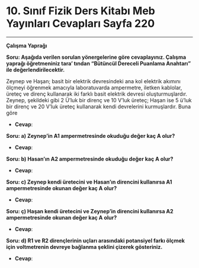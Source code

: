# 10. Sınıf Fizik Ders Kitabı Meb Yayınları Cevapları Sayfa 220

---

**Çalışma Yaprağı**

**Soru: Aşağıda verilen sorulan yönergelerine göre cevaplayınız. Çalışma yaprağı öğretmeniniz tara’ tından “Bütüncül Dereceli Puanlama Anahtarı” ile değerlendirilecektir.**

Zeynep ve Haşan; basit bir elektrik devresindeki ana kol elektrik akımını ölçmeyi öğrenmek amacıyla laboratuvarda ampermetre, iletken kablolar, üreteç ve direnç kullanarak iki farklı basit elektrik devresi oluşturmuşlardır. Zeynep, şekildeki gibi 2 Ü’luk bir direnç ve 10 V’luk üreteç; Haşan ise 5 ü’luk bir direnç ve 20 V’luk üreteç kullanarak kendi devrelerini kurmuşlardır. Buna göre

-   **Cevap**:

**Soru: a) Zeynep’in A1 ampermetresinde okuduğu değer kaç A olur?**

-   **Cevap**:

**Soru: b) Hasan’ın A2 ampermetresinde okuduğu değer kaç A olur?**

-   **Cevap**:

**Soru: c) Zeynep kendi üretecini ve Hasan’ın direncini kullanırsa A1 ampermetresinde okunan değer kaç A olur?**

-   **Cevap**:

**Soru: ç) Haşan kendi üretecini ve Zeynep’in direncini kullanırsa A2 ampermetresinde okunan değer kaç A olur?**

-   **Cevap**:

**Soru: d) R1 ve R2 dirençlerinin uçları arasındaki potansiyel farkı ölçmek için voltmetrenin devreye bağlanma şeklini çizerek gösteriniz.**

-   **Cevap**: